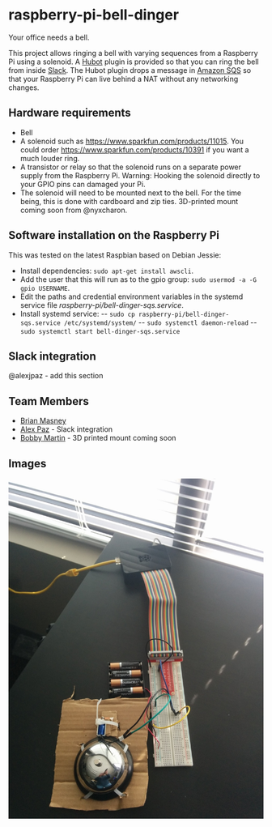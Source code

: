 # raspberry-pi-bell-dinger

Your office needs a bell.

This project allows ringing a bell with varying sequences from a Raspberry Pi
using a solenoid. A [Hubot](https://github.com/github/hubot) plugin is
provided so that you can ring the bell from inside [Slack](https://slack.com/).
The Hubot plugin drops a message in [Amazon SQS](https://aws.amazon.com/sqs/)
so that your Raspberry Pi can live behind a NAT without any networking changes.

## Hardware requirements

- Bell
- A solenoid such as https://www.sparkfun.com/products/11015. You could
  order https://www.sparkfun.com/products/10391 if you want a much louder ring.
- A transistor or relay so that the solenoid runs on a separate power supply
  from the Raspberry Pi. Warning: Hooking the solenoid directly to your GPIO
  pins can damaged your Pi.
- The solenoid will need to be mounted next to the bell. For the time being, this is
  done with cardboard and zip ties. 3D-printed mount coming soon from @nyxcharon.

## Software installation on the Raspberry Pi

This was tested on the latest Raspbian based on Debian Jessie:

- Install dependencies: `sudo apt-get install awscli`.
- Add the user that this will run as to the gpio group:
  `sudo usermod -a -G gpio USERNAME`.
- Edit the paths and credential environment variables in the systemd service file
  _raspberry-pi/bell-dinger-sqs.service_.
- Install systemd service:
  -- `sudo cp raspberry-pi/bell-dinger-sqs.service /etc/systemd/system/`
  -- `sudo systemctl daemon-reload`
  -- `sudo systemctl start bell-dinger-sqs.service`

## Slack integration

@alexjpaz - add this section

## Team Members

* [Brian Masney](https://github.com/masneyb)
* [Alex Paz](https://github.com/alexjpaz) - Slack integration
* [Bobby Martin](https://github.com/nyxcharon) - 3D printed mount coming soon

## Images

![Raspberry Pi with a bell](images/dinger.jpg)

